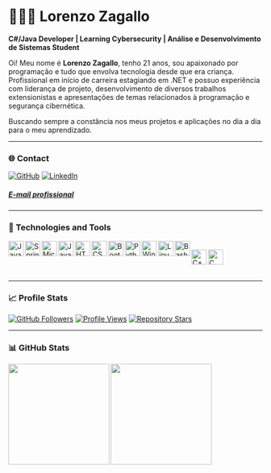 # 👨🏻‍💻 Lorenzo Zagallo

**C#/Java Developer | Learning Cybersecurity | Análise e Desenvolvimento de Sistemas Student**

Oi! Meu nome é **Lorenzo Zagallo**, tenho 21 anos, sou apaixonado por programação e tudo que envolva tecnologia desde que era criança. Profissional em início de carreira estagiando em .NET e possuo experiência com liderança de projeto, desenvolvimento de diversos trabalhos extensionistas e apresentações de temas relacionados à programação e segurança cibernética.

Buscando sempre a constância nos meus projetos e aplicações no dia a dia para o meu aprendizado.

---

### 🌐 Contact

[![GitHub](https://img.shields.io/badge/-GitHub-181717?style=for-the-badge&logo=github&logoColor=white)](https://github.com/Lorenzo-Zagallo)
[![LinkedIn](https://img.shields.io/badge/-LinkedIn-0e76a8?style=for-the-badge&logo=linkedin&logoColor=white)](https://www.linkedin.com/in/lorenzo-zagallo-07654a2b9)
##### <a href="mailto:l.zagallo.dev@gmail.com">E-mail profissional</a>

---
### 🧰 Technologies and Tools

<img align="left" alt="Java" width="30px" src="https://cdn.jsdelivr.net/gh/devicons/devicon@latest/icons/java/java-original.svg" />&nbsp;&nbsp;
<img align="left" alt="Spring Boot" width="30px" src="https://cdn.jsdelivr.net/gh/devicons/devicon@latest/icons/spring/spring-original.svg" />&nbsp;&nbsp;
<img align="left" alt="Microsoft SQL Server" width="30px" src="https://cdn.jsdelivr.net/gh/devicons/devicon@latest/icons/microsoftsqlserver/microsoftsqlserver-plain.svg" />&nbsp;&nbsp;
<img align="left" alt="JavaScript" width="30px" src="https://cdn.jsdelivr.net/gh/devicons/devicon@latest/icons/javascript/javascript-original.svg" />&nbsp;&nbsp;
<img align="left" alt="HTML5" width="30px" src="https://cdn.jsdelivr.net/gh/devicons/devicon@latest/icons/html5/html5-original.svg" />&nbsp;&nbsp;
<img align="left" alt="CSS3" width="30px" src="https://cdn.jsdelivr.net/gh/devicons/devicon@latest/icons/css3/css3-original.svg" />&nbsp;&nbsp;
<img align="left" alt="Bootstrap" width="30px" src="https://cdn.jsdelivr.net/gh/devicons/devicon@latest/icons/bootstrap/bootstrap-original.svg" />&nbsp;&nbsp;
<img align="left" alt="Python" width="30px" src="https://cdn.jsdelivr.net/gh/devicons/devicon@latest/icons/python/python-original.svg" />&nbsp;&nbsp;
<img align="left" alt="Windows 10" width="30px" src="https://cdn.jsdelivr.net/gh/devicons/devicon@latest/icons/windows8/windows8-original.svg" />&nbsp;&nbsp;
<img align="left" alt="Linux" width="30px" src="https://cdn.jsdelivr.net/gh/devicons/devicon@latest/icons/linux/linux-original.svg" />&nbsp;&nbsp;
<img align="left" alt="Bash" width="30px" src="https://cdn.jsdelivr.net/gh/devicons/devicon@latest/icons/bash/bash-original.svg" />&nbsp;&nbsp;
<img align="left" alt="C++" width="30px" src="https://cdn.jsdelivr.net/gh/devicons/devicon@latest/icons/cplusplus/cplusplus-original.svg" />&nbsp;&nbsp;
<img align="left" alt="C" width="30px" src="https://cdn.jsdelivr.net/gh/devicons/devicon@latest/icons/c/c-original.svg" />

<br/><br/>

---

### 📈 Profile Stats

[![GitHub Followers](https://img.shields.io/github/followers/Lorenzo-Zagallo?label=Followers&style=for-the-badge)](https://github.com/Lorenzo-Zagallo)
[![Profile Views](https://komarev.com/ghpvc/?username=Lorenzo-Zagallo&style=for-the-badge)](https://github.com/Lorenzo-Zagallo)
[![Repository Stars](https://img.shields.io/github/stars/Lorenzo-Zagallo?label=Stars&style=for-the-badge)](https://github.com/Lorenzo-Zagallo?tab=stars)

---

### 📊 GitHub Stats

<img 
  align="left"
  height="200"
  src="https://github-readme-stats.vercel.app/api/top-langs/?username=Lorenzo-Zagallo&show_icons=true&theme=radical&layout=donut&custom_title=Lorenzo%20Zagallo's%20Top%20Langs" 
/>

<img 
  align="left"
  height="200"
  src="https://github-readme-stats.vercel.app/api?username=Lorenzo-Zagallo&show_icons=true&theme=radical&custom_title=Lorenzo%20Zagallo's%20GitHub%20Stats" 
/>

<br/><br/>
